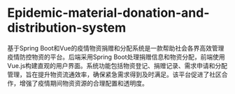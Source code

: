 # Epidemic-material-donation-and-distribution-system
基于Spring Boot和Vue的疫情物资捐赠和分配系统是一款帮助社会各界高效管理疫情防控物资的平台。后端采用Spring Boot处理捐赠信息和物资分配，前端使用Vue.js构建直观的用户界面。系统功能包括物资登记、捐赠记录、需求申请和分配管理，旨在提升物资流通效率，确保紧急需求得到及时满足。该平台促进了社区合作，增强了疫情期间物资资源的合理配置和透明度。
